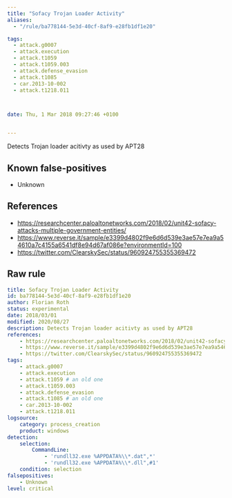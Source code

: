 ```yaml
---
title: "Sofacy Trojan Loader Activity"
aliases:
  - "/rule/ba778144-5e3d-40cf-8af9-e28fb1df1e20"

tags:
  - attack.g0007
  - attack.execution
  - attack.t1059
  - attack.t1059.003
  - attack.defense_evasion
  - attack.t1085
  - car.2013-10-002
  - attack.t1218.011



date: Thu, 1 Mar 2018 09:27:46 +0100


---
```


Detects Trojan loader acitivty as used by APT28

<!--more-->


## Known false-positives

* Unknown



## References

* https://researchcenter.paloaltonetworks.com/2018/02/unit42-sofacy-attacks-multiple-government-entities/
* https://www.reverse.it/sample/e3399d4802f9e6d6d539e3ae57e7ea9a54610a7c4155a6541df8e94d67af086e?environmentId=100
* https://twitter.com/ClearskySec/status/960924755355369472


## Raw rule
```yaml
title: Sofacy Trojan Loader Activity
id: ba778144-5e3d-40cf-8af9-e28fb1df1e20
author: Florian Roth
status: experimental
date: 2018/03/01
modified: 2020/08/27
description: Detects Trojan loader acitivty as used by APT28
references:
    - https://researchcenter.paloaltonetworks.com/2018/02/unit42-sofacy-attacks-multiple-government-entities/
    - https://www.reverse.it/sample/e3399d4802f9e6d6d539e3ae57e7ea9a54610a7c4155a6541df8e94d67af086e?environmentId=100
    - https://twitter.com/ClearskySec/status/960924755355369472
tags:
    - attack.g0007
    - attack.execution
    - attack.t1059 # an old one
    - attack.t1059.003
    - attack.defense_evasion
    - attack.t1085 # an old one
    - car.2013-10-002
    - attack.t1218.011
logsource:
    category: process_creation
    product: windows
detection:
    selection:
        CommandLine:
            - 'rundll32.exe %APPDATA%\\*.dat",*'
            - 'rundll32.exe %APPDATA%\\*.dll",#1'
    condition: selection
falsepositives:
    - Unknown
level: critical

```
